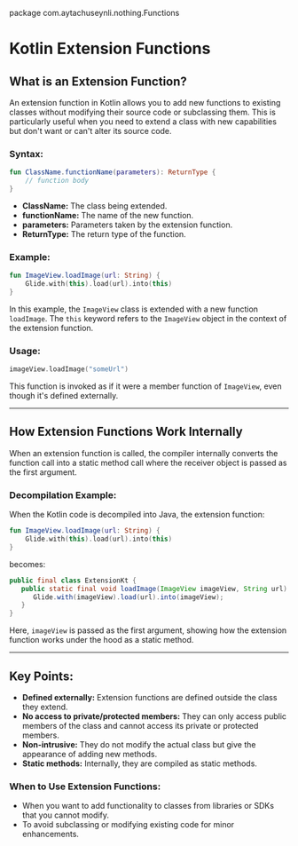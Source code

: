 package com.aytachuseynli.nothing.Functions


# Kotlin Extension Functions

## What is an Extension Function?

An extension function in Kotlin allows you to add new functions to existing classes without modifying their source code or subclassing them. This is particularly useful when you need to extend a class with new capabilities but don't want or can't alter its source code.

### Syntax:
```kotlin
fun ClassName.functionName(parameters): ReturnType {
    // function body
}
```

- **ClassName:** The class being extended.
- **functionName:** The name of the new function.
- **parameters:** Parameters taken by the extension function.
- **ReturnType:** The return type of the function.

### Example:
```kotlin
fun ImageView.loadImage(url: String) {
    Glide.with(this).load(url).into(this)
}
```

In this example, the `ImageView` class is extended with a new function `loadImage`. The `this` keyword refers to the `ImageView` object in the context of the extension function.

### Usage:
```kotlin
imageView.loadImage("someUrl")
```
This function is invoked as if it were a member function of `ImageView`, even though it's defined externally.

---

## How Extension Functions Work Internally

When an extension function is called, the compiler internally converts the function call into a static method call where the receiver object is passed as the first argument.

### Decompilation Example:
When the Kotlin code is decompiled into Java, the extension function:
```kotlin
fun ImageView.loadImage(url: String) {
    Glide.with(this).load(url).into(this)
}
```

becomes:
```java
public final class ExtensionKt {
   public static final void loadImage(ImageView imageView, String url) {
      Glide.with(imageView).load(url).into(imageView);
   }
}
```
Here, `imageView` is passed as the first argument, showing how the extension function works under the hood as a static method.

---

## Key Points:

- **Defined externally:** Extension functions are defined outside the class they extend.
- **No access to private/protected members:** They can only access public members of the class and cannot access its private or protected members.
- **Non-intrusive:** They do not modify the actual class but give the appearance of adding new methods.
- **Static methods:** Internally, they are compiled as static methods.

### When to Use Extension Functions:
- When you want to add functionality to classes from libraries or SDKs that you cannot modify.
- To avoid subclassing or modifying existing code for minor enhancements.